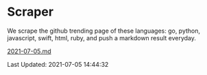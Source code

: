 # Scraper

We scrape the github trending page of these languages: go, python, javascript, swift, html, ruby, and push a markdown result everyday.

[2021-07-05.md](https://github.com/henson/Scraper/blob/master/2021-07-05.md)

Last Updated: 2021-07-05 14:44:32